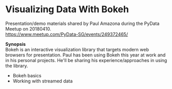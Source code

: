 
# Visualizing Data With Bokeh

Presentation/demo materials shared by Paul Amazona during the PyData Meetup on 20180410.    
https://www.meetup.com/PyData-SG/events/249372465/

**Synopsis**    
Bokeh is an interactive visualization library that targets modern web browsers for presentation.
Paul has been using Bokeh this year at work and in his personal projects.
He'll be sharing his experience/approaches in using the library.

* Bokeh basics   
* Working with streamed data
